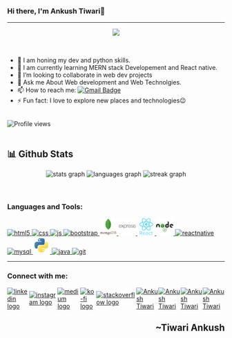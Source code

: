 ### Hi there, I'm Ankush Tiwari👋 
---
<p align="center" ><img src="https://getwallpapers.com/wallpaper/full/d/a/3/358849.jpg" style="height: 50% ; width: auto;"></p>


<br>


- 🔭 I am honing my dev and python skills.
- 🌱 I am currently learning MERN stack Developement and React native.
- 👯 I’m looking to collaborate in web dev projects
- 💬 Ask me About Web development and Web Technolgies.
- 📫 How to reach me: [![Gmail Badge](https://img.shields.io/badge/-Gmail-c14438?style=flat-square&logo=Gmail&logoColor=white&link=mailto:ankushgt25@gmail.com)](mailto:ankushgt25@gmail.com) 
- ⚡ Fun fact: I love to explore new places and technologies😉
<br>
<!-- - Profile views: ![](https://komarev.com/ghpvc/?username=tiwaribro) -->
<div>
<img src="https://komarev.com/ghpvc/?username=tiwaribro" alt="Profile views">
</div>

<br>
<h2>📊 Github Stats</h2>


<div align="center">
  <img src="https://github-readme-stats.vercel.app/api?username=TiwariBro&hide_title=false&hide_rank=true&show_icons=true&include_all_commits=true&count_private=true&disable_animations=false&theme=dracula&locale=en&hide_border=true&order=1" height="150" alt="stats graph"  />
  <img src="https://github-readme-stats.vercel.app/api/top-langs?username=TiwariBro&locale=en&hide_title=false&layout=compact&card_width=320&langs_count=5&theme=dracula&hide_border=true&order=2" height="150" alt="languages graph"  />
  <img src="https://streak-stats.demolab.com?user=TiwariBro&locale=en&mode=daily&theme=dracula&hide_border=true&border_radius=5&order=3" height="150" alt="streak graph"  />
</div>


<br>

<br />

### Languages and Tools:

<p align="left"> 
  <a href="https://www.cprogramming.com/" target="_blank"> <img src="https://cdn.jsdelivr.net/gh/devicons/devicon/icons/html5/html5-plain-wordmark.svg" alt="html5" width="40" height="40"/> </a>
  <a href="https://www.w3schools.com/css/" target="_blank"> <img src="https://cdn.jsdelivr.net/gh/devicons/devicon/icons/css3/css3-plain-wordmark.svg" alt="css" width="40" height="40"/> </a>
  <a href="https://www.w3schools.com/js/" target="_blank"> <img src="https://cdn.jsdelivr.net/gh/devicons/devicon/icons/javascript/javascript-plain.svg" alt="js" width="40" height="40"/> </a>
  <a href="https://getbootstrap.com" target="_blank"> <img src="https://img.icons8.com/color/bootstrap.png" alt="bootstrap" width="40" height="40"/> </a>
  <a href="https://www.mongodb.com/" target="_blank"> <img src="https://raw.githubusercontent.com/devicons/devicon/master/icons/mongodb/mongodb-original-wordmark.svg" alt="mongodb" width="40" height="40"/> </a>
  <a href="https://expressjs.com" target="_blank"> <img src="https://raw.githubusercontent.com/devicons/devicon/master/icons/express/express-original-wordmark.svg" alt="express" width="40" height="40"/> </a>
  <a href="https://reactjs.org/" target="_blank"> <img src="https://raw.githubusercontent.com/devicons/devicon/master/icons/react/react-original-wordmark.svg" alt="react" width="40" height="40"/> </a>
  <a href="https://nodejs.org" target="_blank"> <img src="https://raw.githubusercontent.com/devicons/devicon/master/icons/nodejs/nodejs-original-wordmark.svg" alt="nodejs" width="40" height="40"/> </a>
  <a href="https://reactnative.dev/" target="_blank"> <img src="https://cdn-icons-png.flaticon.com/128/3334/3334886.png" alt="reactnative" width="40" height="40"/> </a>
  <a href="https://www.mysql.com/" target="_blank"> <img src="https://cdn-icons-png.flaticon.com/128/1199/1199128.png" alt="mysql" width="40" height="40"/> </a>
  <a href="https://www.python.org" target="_blank"> <img src="https://raw.githubusercontent.com/devicons/devicon/master/icons/python/python-original.svg" alt="python" width="40" height="40"/> </a>
  <a href="https://jquery.com" target="_blank"> <img src="https://cdn.jsdelivr.net/gh/devicons/devicon/icons/java/java-plain-wordmark.svg" alt="java" width="40" height="40"/> </a>
  <a href="https://git-scm.com/" target="_blank"> <img src="https://www.vectorlogo.zone/logos/git-scm/git-scm-icon.svg" alt="git" width="40" height="40"/> </a>
</p>





---


  

<h3 align="left">Connect with me:</h3>
<p align="left" style="display: flex; align-items: center;">
  <a href="https://www.linkedin.com/in/ankushbro/" target="_blank"><img src="https://raw.githubusercontent.com/maurodesouza/profile-readme-generator/master/src/assets/icons/social/linkedin/default.svg" width="40" height="40" alt="linkedin logo" /></a>
  <a href="https://www.instagram.com/ankush.io/" target="_blank"><img src="https://raw.githubusercontent.com/maurodesouza/profile-readme-generator/master/src/assets/icons/social/instagram/default.svg" width="40" height="40" alt="instagram logo" /></a>
  <a href="https://medium.com/@tiwariankush" target="_blank"><img src="https://raw.githubusercontent.com/maurodesouza/profile-readme-generator/master/src/assets/icons/social/medium/default.svg" width="40" height="40" alt="medium logo" /></a>
  <a href="https://ko-fi.com/tiwaribro/" target="_blank"><img src="https://raw.githubusercontent.com/maurodesouza/profile-readme-generator/master/src/assets/icons/social/ko-fi/default.svg" width="40" height="40" alt="ko-fi logo" /></a>
  <a href="https://stackoverflow.com/users/21005066/ankush-tiwari" target="_blank"><img src="https://raw.githubusercontent.com/maurodesouza/profile-readme-generator/master/src/assets/icons/social/stackoverflow/default.svg" width="40" height="40" alt="stackoverflow logo" /></a>
  <a href="https://www.hackerrank.com/ankushtiwari" target="blank"><img src="https://raw.githubusercontent.com/rahuldkjain/github-profile-readme-generator/master/src/images/icons/Social/hackerrank.svg" alt="Ankush Tiwari" height="40" width="40" /></a>
  <a href="https://leetcode.com/ankushtiwari/" target="blank"><img src="https://raw.githubusercontent.com/rahuldkjain/github-profile-readme-generator/master/src/images/icons/Social/leet-code.svg" alt="Ankush Tiwari" height="40" width="40" /></a>
  <a href="https://www.codechef.com/users/tiwariankush" target="blank"><img src="https://img.icons8.com/?size=48&id=O4SEeX66BY8o&format=png" alt="Ankush Tiwari" height="40" width="40" /></a>
  <a href="https://auth.geeksforgeeks.org/user/tiwariankush" target="blank"><img src="https://raw.githubusercontent.com/rahuldkjain/github-profile-readme-generator/master/src/images/icons/Social/geeks-for-geeks.svg" alt="Ankush Tiwari" height="40" width="40" /></a>
</p>


<!-- <a href="https://www.linkedin.com/in/arjyo-chakraborty-baa9351bb/" target="blank"><img align="center" src="https://raw.githubusercontent.com/rahuldkjain/github-profile-readme-generator/master/src/images/icons/Social/linked-in-alt.svg" alt="Ankush Tiwari" height="40" width="40" /></a>
<a href="https://www.instagram.com/arjyo74/?hl=en" target="blank"><img align="center" src="https://raw.githubusercontent.com/rahuldkjain/github-profile-readme-generator/master/src/images/icons/Social/instagram.svg" alt="Ankush Tiwari" height="40" width="40" /></a>

</p> -->



  <h2 align = "right">~Tiwari Ankush</h2>
</a>
